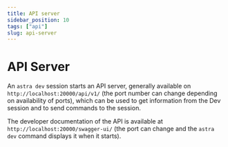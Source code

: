 ```yaml
---
title: API server
sidebar_position: 10
tags: ["api"]
slug: api-server
---
```


# API Server

An `astra dev` session starts an API server, generally available on `http://localhost:20000/api/v1/`
(the port number can change depending on availability of ports), 
which can be used to get information from the Dev session and to send commands to the session.

The developer documentation of the API is available at `http://localhost:20000/swagger-ui/`
(the port can change and the `astra dev` command displays it when it starts).
